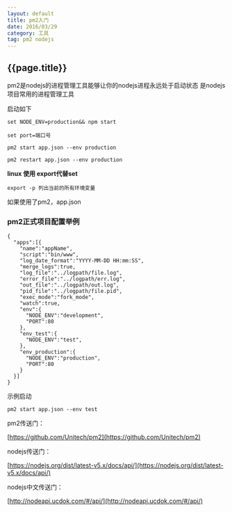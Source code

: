 ```yaml
---
layout: default
title: pm2入门
date: 2016/03/29
category: 工具
tag: pm2 nodejs
---
```


## {{page.title}}

pm2是nodejs的进程管理工具能够让你的nodejs进程永远处于启动状态
是nodejs项目常用的进程管理工具


启动如下
``` shell
set NODE_ENV=production&& npm start

set port=端口号
```

``` shell
pm2 start app.json --env production

pm2 restart app.json --env production
```

**linux 使用 export代替set**
``` shell
export -p 列出当前的所有环境变量
```

如果使用了pm2，app.json


### pm2正式项目配置举例
``` 
{
  "apps":[{
    "name":"appName",
    "script":"bin/www",
    "log_date_format":"YYYY-MM-DD HH:mm:SS",
    "merge_logs":true,
    "log_file":"../logpath/file.log",
    "error_file":"../logpath/err.log",
    "out_file":"../logpath/out.log",
    "pid_file":"../logpath/file.pid",
    "exec_mode":"fork_mode",
    "watch":true,
    "env":{
      "NODE_ENV":"development",
      "PORT":80
    },
    "env_test":{
      "NODE_ENV":"test",
    },
    "env_production":{
      "NODE_ENV":"production",
      "PORT":80
    }
  }]
}
```
示例启动
``` shell
pm2 start app.json --env test
```


pm2传送门：

[https://github.com/Unitech/pm2](https://github.com/Unitech/pm2)

nodejs传送门：

[https://nodejs.org/dist/latest-v5.x/docs/api/](https://nodejs.org/dist/latest-v5.x/docs/api/)

nodejs中文传送门：

[http://nodeapi.ucdok.com/#/api/](http://nodeapi.ucdok.com/#/api/)


